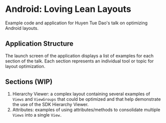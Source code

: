 # Android: Loving Lean Layouts

Example code and application for Huyen Tue Dao's talk on optimizing Android layouts.

## Application Structure

The launch screen of the application displays a list of examples for each section of the talk.
Each section represents an individual tool or topic for layout optimization.

## Sections (WIP)

1. Hierarchy Viewer: a complex layout containing several examples of `Views` and `ViewGroups` that could be optimized and that help demonstrate the use of the SDK Hierarchy Viewer.
2. Attributes: examples of using attributes/methods to consolidate multiple `Views` into a single `View.`
